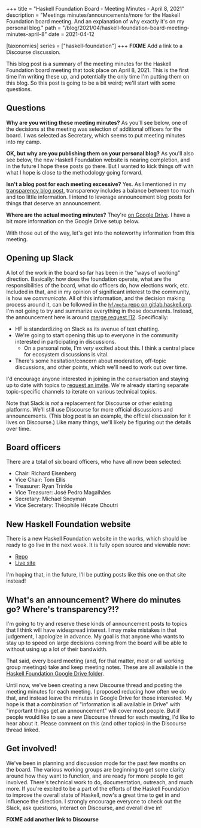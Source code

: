 +++
title = "Haskell Foundation Board - Meeting Minutes - April 8, 2021"
description = "Meetings minutes/announcements/more for the Haskell Foundation board meeting. And an explanation of why exactly it's on my personal blog."
path = "/blog/2021/04/haskell-foundation-board-meeting-minutes-april-8"
date = 2021-04-12

[taxonomies]
series = ["haskell-foundation"]
+++
**FIXME** Add a link to a Discourse discussion.

This blog post is a summary of the meeting minutes for the Haskell Foundation board meeting that took place on April 8, 2021. This is the first time I'm writing these up, and potentially the only time I'm putting them on this blog. So this post is going to be a bit weird; we'll start with some questions.

## Questions

__Why are you writing these meeting minutes?__ As you'll see below, one of the decisions at the meeting was selection of additional officers for the board. I was selected as Secretary, which seems to put meeting minutes into my camp.

__OK, but why are you publishing them on your personal blog?__ As you'll also see below, the new Haskell Foundation website is nearing completion, and in the future I hope these posts go there. But I wanted to kick things off with what I hope is close to the methodology going forward.

__Isn't a blog post for each meeting excessive?__ Yes. As I mentioned in my [transparency blog post](@/blog/transparency.md), transparency includes a balance between too much and too little information. I intend to leverage announcement blog posts for things that deserve an announcement.

__Where are the actual meeting minutes?__ They're [on Google Drive](https://docs.google.com/document/d/1yfrd757NqggdqZ11GEXyDnTJfZFxaXSdFYh5-eEpvFI/edit?usp=sharing). I have a bit more information on the Google Drive setup below.

With those out of the way, let's get into the noteworthy information from this meeting.

## Opening up Slack

A lot of the work in the board so far has been in the "ways of working" direction. Basically: how does the foundation operate, what are the responsibilities of the board, what do officers do, how elections work, etc. Included in that, and in my opinion of significant interest to the community, is how we _communicate_. All of this information, and the decision making process around it, can be followed in the [`hf/meta` repo on gitlab.haskell.org](https://gitlab.haskell.org/hf/meta). I'm not going to try and summarize everything in those documents. Instead, the announcement here is around [merge request !12](https://gitlab.haskell.org/hf/meta/-/merge_requests/12). Specifically:

* HF is standardizing on Slack as its avenue of text chatting.
* We're going to start opening this up to everyone in the community interested in participating in discussions.
    * On a personal note, I'm _very_ excited about this. I think a central place for ecosystem discussions is vital.
* There's some hesitation/concern about moderation, off-topic discussions, and other points, which we'll need to work out over time.

I'd encourage anyone interested in joining in the conversation and staying up to date with topics to [request an invite](FIXME). We're already starting separate topic-specific channels to iterate on various technical topics.

Note that Slack is _not_ a replacement for Discourse or other existing platforms. We'll still use Discourse for more official discussions and announcements. (This blog post is an example, the official discussion for it lives on Discourse.) Like many things, we'll likely be figuring out the details over time.

## Board officers

There are a total of six board officers, who have all now been selected:

* Chair: Richard Eisenberg
* Vice Chair: Tom Ellis
* Treasurer: Ryan Trinkle
* Vice Treasurer: José Pedro Magalhães
* Secretary: Michael Snoyman
* Vice Secretary: Théophile Hécate Choutri

## New Haskell Foundation website

There is a new Haskell Foundation website in the works, which should be ready to go live in the next week. It is fully open source and viewable now:

* [Repo](https://github.com/haskellfoundation/haskell.foundation-redux)
* [Live site](http://obsidian.webhop.org:9000/)

I'm hoping that, in the future, I'll be putting posts like this one on that site instead!

## What's an announcement? Where do minutes go? Where's transparency?!?

I'm going to try and reserve these kinds of announcement posts to topics that I think will have widespread interest. I may make mistakes in that judgement, I apologize in advance. My goal is that anyone who wants to stay up to speed on large decisions coming from the board will be able to without using up a lot of their bandwidth.

That said, every board meeting (and, for that matter, most or all working group meetings) take and keep meeting notes. These are all available in the [Haskell Foundation Google Drive folder](FIXME).

Until now, we've been creating a new Discourse thread and posting the meeting minutes for each meeting. I proposed reducing how often we do that, and instead leave the minutes in Google Drive for those interested. My hope is that a combination of "information is all available in Drive" with "important things get an announcement" will cover most people. But if people would like to see a new Discourse thread for each meeting, I'd like to hear about it. Please comment on this (and other topics) in the Discourse thread linked.

## Get involved!

We've been in planning and discussion mode for the past few months on the board. The various working groups are beginning to get some clarity around how they want to function, and are ready for more people to get involved. There's technical work to do, documentation, outreach, and much more. If you're excited to be a part of the efforts of the Haskell Foundation to improve the overall state of Haskell, now's a great time to get in and influence the direction. I strongly encourage everyone to check out the Slack, ask questions, interact on Discourse, and overall dive in!

**FIXME add another link to Discourse**
